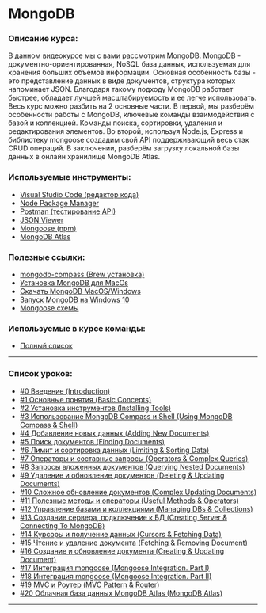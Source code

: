 # MongoDB

### Описание курса:

В данном видеокурсе мы с вами рассмотрим MongoDB.
MongoDB - документно-ориентированная, NoSQL база данных, используемая для хранения больших объемов информации. Основная особенность базы - это представление данных в виде документов, структура которых напоминает JSON. Благодаря такому подходу MongoDB работает быстрее, обладает лучшей масштабируемость и ее легче использовать.
Весь курс можно разбить на 2 основные части.
В первой, мы разберём особенности работы с MongoDB, ключевые команды взаимодействия с базой и коллекцией. Команды поиска, сортировки, удаления и редактирования элементов.
Во второй, используя Node.js, Express и библиотеку mongoose создадим свой API поддерживающий весь стэк CRUD операций. В заключении, разберём загрузку локальной базы данных в онлайн хранилище MongoDB Atlas.

### Используемые инструменты:

- [Visual Studio Code (редактор кода)](https://code.visualstudio.com)
- [Node Package Manager](https://www.npmjs.com)
- [Postman (тестирование API)](https://www.postman.com/)
- [JSON Viewer](https://chrome.google.com/webstore/detail/json-viewer/gbmdgpbipfallnflgajpaliibnhdgobh?hl=ru)
- [Mongoose (npm)](https://github.com/Automattic/mongoose)
- [MongoDB Atlas](https://www.mongodb.com)

### Полезные ссылки:

- [mongodb-compass (Brew установка)](https://formulae.brew.sh/cask/mongodb-compass)
- [Установка MongoDB для MacOs](https://www.mongodb.com/docs/manual/tutorial/install-mongodb-on-os-x/)
- [Скачать MongoDB MacOS/Windows](https://www.mongodb.com/try/download/community)
- [Запуск MongoDB на Windows 10](https://pacificsky.ru/recepty/nosql/mongodb/198-kak-ustanovit-i-zapustit-mongodb-na-windows-10.html)
- [Mongoose схемы](https://mongoosejs.com/docs/schematypes.html)

### Используемые в курсе команды:

- [Полный список](./comands.md)

---

### Список уроков:

- [#0 Введение (Introduction)](https://youtu.be/xnR5XiQBdJw)
- [#1 Основные понятия (Basic Concepts)](https://youtu.be/pGkQ5ApKIUY)
- [#2 Установка инструментов (Installing Tools)](https://youtu.be/F4L-D305AB8)
- [#3 Использование MongoDB Compass и Shell (Using MongoDB Compass & Shell)](https://youtu.be/eBRIPmI1u8w)
- [#4 Добавление новых данных (Adding New Documents)](https://youtu.be/7uI2W2qIjaE)
- [#5 Поиск документов (Finding Documents)](https://youtu.be/oEupPPSes2I)
- [#6 Лимит и сортировка данных (Limiting & Sorting Data)](https://youtu.be/FfsS4Vnz7Wk)
- [#7 Операторы и составные запросы (Operators & Complex Queries)](https://youtu.be/xWKvVDt9bj0)
- [#8 Запросы вложенных документов (Querying Nested Documents)](https://youtu.be/T-_iJcU201s)
- [#9 Удаление и обновление документов (Deleting & Updating Documents)](https://youtu.be/BriyEQKuEpM)
- [#10 Сложное обновление документов (Complex Updating Documents)](https://youtu.be/Oa-ql4mFGgw)
- [#11 Полезные методы и операторы (Useful Methods & Operators)](https://youtu.be/MU6We3Zan-0)
- [#12 Управление базами и коллекциями (Managing DBs & Collections)](https://youtu.be/gC2-azVhwrg)
- [#13 Создание сервера, подключение к БД (Creating Server & Connecting To MongoDB)](https://youtu.be/HCNu_GhESmU)
- [#14 Курсоры и получение данных (Cursors & Fetching Data)](https://youtu.be/GZ4gmLF358M)
- [#15 Чтение и удаление документа (Fetching & Removing Document)](https://youtu.be/48MImmhP15w)
- [#16 Создание и обновление документа (Creating & Updating Document)](https://youtu.be/MZ6zrfRCPW0)
- [#17 Интеграция mongoose (Mongoose Integration. Part I)](https://youtu.be/OjEAAKk3Vrw)
- [#18 Интеграция mongoose (Mongoose Integration. Part II)](https://youtu.be/5jbZXnd4pk0)
- [#19 MVC и Роутер (MVC Pattern & Router)](https://youtu.be/QgDz9BHLXMw)
- [#20 Облачная база данных MongoDB Atlas (MongoDB Atlas)](https://youtu.be/UqhM2we3o-s)

---
